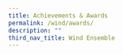 ```yaml
---
title: Achievements & Awards
permalink: /wind/awards/
description: ""
third_nav_title: Wind Ensemble
---
```

